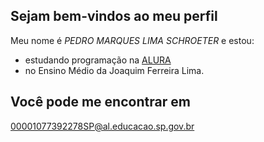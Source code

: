 ## Sejam bem-vindos ao meu perfil

Meu nome é *PEDRO MARQUES LIMA SCHROETER* e estou:
- estudando programação na [ALURA](www.alurastart.com.br)
- no Ensino Médio da Joaquim Ferreira Lima.

## Você pode me encontrar em
00001077392278SP@al.educacao.sp.gov.br	

![]()
